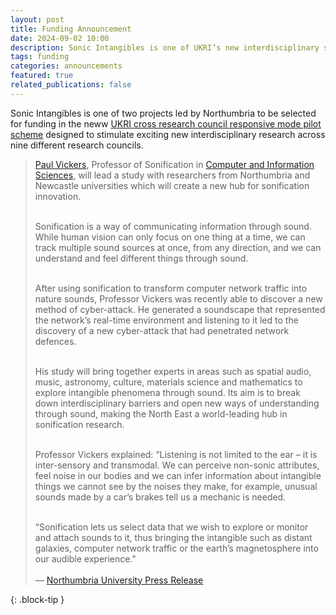 ```yaml
---
layout: post
title: Funding Announcement
date: 2024-09-02 10:00
description: Sonic Intangibles is one of UKRI’s new interdisciplinary scheme projects
tags: funding
categories: announcements
featured: true
related_publications: false
---
```


Sonic Intangibles is one of two projects led by Northumbria  to be selected for funding in the neww [UKRI cross research council responsive mode pilot scheme](https://www.ukri.org/news/first-projects-from-ukris-new-interdisciplinary-scheme-announced/) designed to stimulate exciting new interdisciplinary research across nine different research councils. 


>[Paul Vickers](https://www.northumbria.ac.uk/about-us/our-staff/v/paul-vickers/), Professor of Sonification in [Computer and Information Sciences](https://www.northumbria.ac.uk/about-us/academic-departments/computer-and-information-sciences/), will lead a study with researchers from Northumbria and Newcastle universities which will create a new hub for sonification innovation.<br>
><br>
>
>Sonification is a way of communicating information through sound. While human vision can only focus on one thing at a time, we can track multiple sound sources at once, from any direction, and we can understand and feel different things through sound.<br>
><br>
>
>After using sonification to transform computer network traffic into nature sounds, Professor Vickers was recently able to discover a new method of cyber-attack. He generated a soundscape that represented the network’s real-time environment and listening to it led to the discovery of a new cyber-attack that had penetrated network defences.<br>
><br>
>
>His study will bring together experts in areas such as spatial audio, music, astronomy, culture, materials science and mathematics to explore intangible phenomena through sound. Its aim is to break down interdisciplinary barriers and open new ways of understanding through sound, making the North East a world-leading hub in sonification research.<br>
><br>
>
>Professor Vickers explained: “Listening is not limited to the ear – it is inter-sensory and transmodal. We can perceive non-sonic attributes, feel noise in our bodies and we can infer information about intangible things we cannot see by the noises they make, for example, unusual sounds made by a car’s brakes tell us a mechanic is needed.<br>
><br>
>
>“Sonification lets us select data that we wish to explore or monitor and attach sounds to it, thus bringing the intangible such as distant galaxies, computer network traffic or the earth’s magnetosphere into our audible experience."<br>
><br>
>&mdash; [Northumbria University Press Release](https://www.northumbria.ac.uk/about-us/news-events/news/lead-poisoning-and-sonic-innovation/)
>
{: .block-tip }
